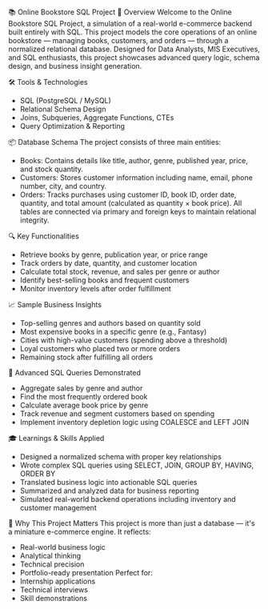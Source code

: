 📚 Online Bookstore SQL Project
📝 Overview
Welcome to the Online Bookstore SQL Project, a simulation of a real-world e-commerce backend built entirely with SQL. This project models the core operations of an online bookstore — managing books, customers, and orders — through a normalized relational database.
Designed for Data Analysts, MIS Executives, and SQL enthusiasts, this project showcases advanced query logic, schema design, and business insight generation.

🛠️ Tools & Technologies
- SQL (PostgreSQL / MySQL)
- Relational Schema Design
- Joins, Subqueries, Aggregate Functions, CTEs
- Query Optimization & Reporting

📦 Database Schema
The project consists of three main entities:
- Books: Contains details like title, author, genre, published year, price, and stock quantity.
- Customers: Stores customer information including name, email, phone number, city, and country.
- Orders: Tracks purchases using customer ID, book ID, order date, quantity, and total amount (calculated as quantity × book price).
All tables are connected via primary and foreign keys to maintain relational integrity.

🔍 Key Functionalities
- Retrieve books by genre, publication year, or price range
- Track orders by date, quantity, and customer location
- Calculate total stock, revenue, and sales per genre or author
- Identify best-selling books and frequent customers
- Monitor inventory levels after order fulfillment

📈 Sample Business Insights
- Top-selling genres and authors based on quantity sold
- Most expensive books in a specific genre (e.g., Fantasy)
- Cities with high-value customers (spending above a threshold)
- Loyal customers who placed two or more orders
- Remaining stock after fulfilling all orders

🧠 Advanced SQL Queries Demonstrated
- Aggregate sales by genre and author
- Find the most frequently ordered book
- Calculate average book price by genre
- Track revenue and segment customers based on spending
- Implement inventory depletion logic using COALESCE and LEFT JOIN

🎓 Learnings & Skills Applied
- Designed a normalized schema with proper key relationships
- Wrote complex SQL queries using SELECT, JOIN, GROUP BY, HAVING, ORDER BY
- Translated business logic into actionable SQL queries
- Summarized and analyzed data for business reporting
- Simulated real-world backend operations including inventory and customer management

📌 Why This Project Matters
This project is more than just a database — it's a miniature e-commerce engine. It reflects:
- Real-world business logic
- Analytical thinking
- Technical precision
- Portfolio-ready presentation
Perfect for:
- Internship applications
- Technical interviews
- Skill demonstrations
